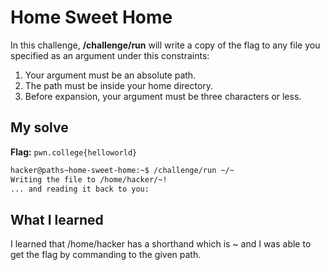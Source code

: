 # Home Sweet Home
In this challenge, **/challenge/run** will write a copy of the flag to any file you specified as an argument under this constraints:
1. Your argument must be an absolute path.
2. The path must be inside your home directory.
3. Before expansion, your argument must be three characters or less.
## My solve
**Flag:** `pwn.college{helloworld}`

```bash
hacker@paths~home-sweet-home:~$ /challenge/run ~/~
Writing the file to /home/hacker/~!
... and reading it back to you:
```

## What I learned
I learned that /home/hacker has a shorthand which is ~ and I was able to get the flag by commanding to the given path.
